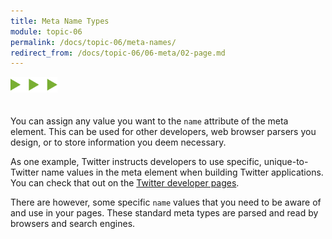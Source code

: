 ```yaml
---
title: Meta Name Types
module: topic-06
permalink: /docs/topic-06/meta-names/
redirect_from: /docs/topic-06/06-meta/02-page.md
---
```


<img src="./../../../img/arrow-divider.svg" style="width: 75px; border: none; margin: 0px 0 20px 0" />

You can assign any value you want to the `name` attribute of the meta element. This can be used for other developers, web browser parsers you design, or to store information you deem necessary.

As one example, Twitter instructs developers to use specific, unique-to-Twitter name values in the meta element when building Twitter applications. You can check that out on the [Twitter developer pages](https://dev.twitter.com/cards/getting-started).

There are however, some specific `name` values that you need to be aware of and use in your pages. These standard meta types are parsed and read by browsers and search engines.
